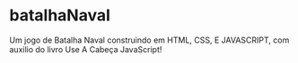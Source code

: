 # batalhaNaval
Um jogo de Batalha Naval construindo em HTML, CSS, E JAVASCRIPT, com auxilio do livro Use A Cabeça JavaScript!
